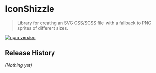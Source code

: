 # IconShizzle

> Library for creating an SVG CSS/SCSS file, with a fallback to PNG sprites of different sizes.

[![npm version](https://badge.fury.io/js/iconshizzle.svg)](http://badge.fury.io/js/iconshizzle)

## Release History
_(Nothing yet)_
